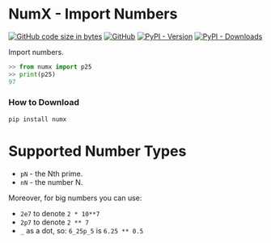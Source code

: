 # NumX - Import Numbers

[![GitHub code size in bytes](https://img.shields.io/github/languages/code-size/tomhea/numx)](https://github.com/tomhea/numx)
[![GitHub](https://img.shields.io/github/license/tomhea/numx)](LICENSE)
[![PyPI - Version](https://img.shields.io/pypi/v/numx)](https://pypi.org/project/numx/)
[![PyPI - Downloads](https://img.shields.io/pypi/dm/numx)](https://pypi.org/project/numx/)

Import numbers.

```python
>> from numx import p25
>> print(p25)
97
```

### How to Download
```
pip install numx
```

# Supported Number Types
- `pN` - the Nth prime.
- `nN` - the number N.

Moreover, for big numbers you can use: 
- `2e7` to denote `2 * 10**7`
- `2p7` to denote `2 ** 7`
- `_` as a dot, so: `6_25p_5` is `6.25 ** 0.5`